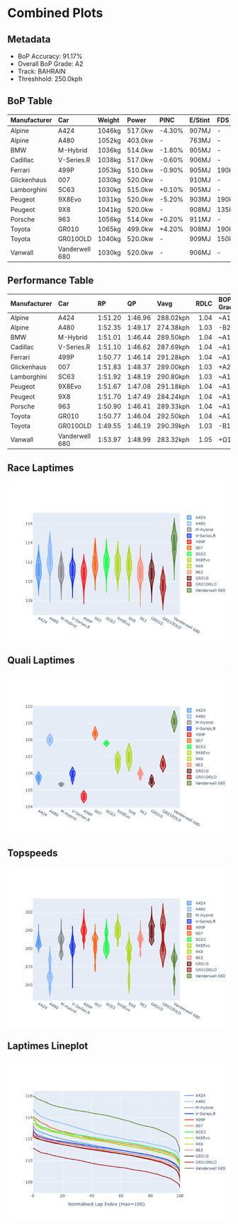 # Combined Plots

## Metadata

- BoP Accuracy: 91.17%
- Overall BoP Grade: A2
- Track: BAHRAIN
- Threshhold: 250.0kph

## BoP Table
| Manufacturer   | Car            | Weight   | Power   | PINC   | E/Stint   | FDS    |
|:---------------|:---------------|:---------|:--------|:-------|:----------|:-------|
| Alpine         | A424           | 1046kg   | 517.0kw | -4.30% | 907MJ     | -      |
| Alpine         | A480           | 1052kg   | 403.0kw | -      | 763MJ     | -      |
| BMW            | M-Hybrid       | 1036kg   | 514.0kw | -1.80% | 905MJ     | -      |
| Cadillac       | V-Series.R     | 1038kg   | 517.0kw | -0.60% | 906MJ     | -      |
| Ferrari        | 499P           | 1053kg   | 510.0kw | -0.90% | 905MJ     | 190kph |
| Glickenhaus    | 007            | 1030kg   | 520.0kw | -      | 910MJ     | -      |
| Lamborghini    | SC63           | 1030kg   | 515.0kw | +0.10% | 905MJ     | -      |
| Peugeot        | 9X8Evo         | 1031kg   | 520.0kw | -5.20% | 903MJ     | 190kph |
| Peugeot        | 9X8            | 1041kg   | 520.0kw | -      | 908MJ     | 135kph |
| Porsche        | 963            | 1056kg   | 514.0kw | +0.20% | 911MJ     | -      |
| Toyota         | GR010          | 1065kg   | 499.0kw | +4.20% | 908MJ     | 190kph |
| Toyota         | GR010OLD       | 1040kg   | 520.0kw | -      | 909MJ     | 150kph |
| Vanwall        | Vanderwell 680 | 1030kg   | 520.0kw | -      | 906MJ     | -      |

## Performance Table
| Manufacturer   | Car            | RP      | QP      | Vavg      |   RDLC | BOP-Grade   | Match   |
|:---------------|:---------------|:--------|:--------|:----------|-------:|:------------|:--------|
| Alpine         | A424           | 1:51.20 | 1:46.96 | 288.02kph |   1.04 | ~A1         | 100.00% |
| Alpine         | A480           | 1:52.35 | 1:49.17 | 274.38kph |   1.03 | -B2         | 80.69%  |
| BMW            | M-Hybrid       | 1:51.01 | 1:46.44 | 289.50kph |   1.04 | ~A1         | 99.96%  |
| Cadillac       | V-Series.R     | 1:51.10 | 1:46.62 | 287.69kph |   1.04 | ~A1         | 99.96%  |
| Ferrari        | 499P           | 1:50.77 | 1:46.14 | 291.28kph |   1.04 | ~A1         | 99.31%  |
| Glickenhaus    | 007            | 1:51.83 | 1:48.37 | 289.00kph |   1.03 | +A2         | 93.38%  |
| Lamborghini    | SC63           | 1:51.92 | 1:48.19 | 290.80kph |   1.03 | ~A1         | 97.71%  |
| Peugeot        | 9X8Evo         | 1:51.67 | 1:47.08 | 291.18kph |   1.04 | ~A1         | 97.87%  |
| Peugeot        | 9X8            | 1:51.70 | 1:47.49 | 284.24kph |   1.04 | ~A1         | 99.96%  |
| Porsche        | 963            | 1:50.90 | 1:46.41 | 289.33kph |   1.04 | ~A1         | 99.88%  |
| Toyota         | GR010          | 1:50.77 | 1:46.04 | 292.50kph |   1.04 | ~A1         | 99.50%  |
| Toyota         | GR010OLD       | 1:49.55 | 1:46.19 | 290.39kph |   1.03 | -B1         | 85.73%  |
| Vanwall        | Vanderwell 680 | 1:53.97 | 1:48.99 | 283.32kph |   1.05 | +Ω1         | 31.25%  |

## Race Laptimes
![Race Laptimes](images/race_violin.png)

## Quali Laptimes
![Quali Laptimes](images/quali_violin.png)

## Topspeeds
![Topspeeds](images/topspeed_violin.png)

## Laptimes Lineplot
![Laptimes Lineplot](images/laptime_line.png)

